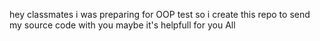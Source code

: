 hey classmates i was preparing for OOP test so i create this repo to send my source code with you maybe it's helpfull for you All
